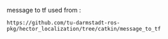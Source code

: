 message to tf used from : 

	https://github.com/tu-darmstadt-ros-pkg/hector_localization/tree/catkin/message_to_tf